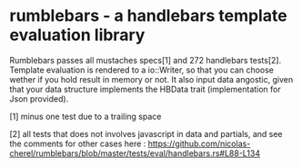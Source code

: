 # rumblebars - a handlebars template evaluation library

Rumblebars passes all mustaches specs[1] and 272 handlebars tests[2]. Template evaluation is rendered to a io::Writer, so that you can choose wether if you hold result in memory or not. It also input data angostic, given that your data structure implements the HBData trait (implementation for Json provided).

[1] minus one test due to a trailing space

[2] all tests that does not involves javascript in data and partials, and see the comments for other cases here : https://github.com/nicolas-cherel/rumblebars/blob/master/tests/eval/handlebars.rs#L88-L134
